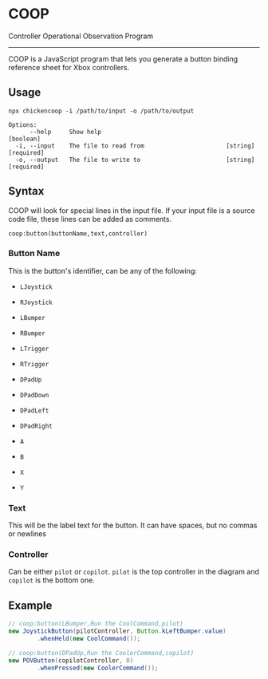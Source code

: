 # COOP

Controller Operational Observation Program

---
COOP is a JavaScript program that lets you generate a button binding reference sheet for Xbox controllers.

## Usage

```
npx chickencoop -i /path/to/input -o /path/to/output

Options:
      --help     Show help                                             [boolean]
  -i, --input    The file to read from                       [string] [required]
  -o, --output   The file to write to                        [string] [required]
```

## Syntax

COOP will look for special lines in the input file. If your input file is a source code file, these lines can be added as comments.

```
coop:button(buttonName,text,controller)
```

### Button Name

This is the button's identifier, can be any of the following:

- `LJoystick`
- `RJoystick`

- `LBumper`
- `RBumper`

- `LTrigger`
- `RTrigger`

- `DPadUp`
- `DPadDown`
- `DPadLeft`
- `DPadRight`

- `A`
- `B`
- `X`
- `Y`

### Text

This will be the label text for the button. It can have spaces, but no commas or newlines

### Controller

Can be either `pilot` or `copilot`. `pilot` is the top controller in the diagram and `copilot` is the bottom one.

## Example

```java
// coop:button(LBumper,Run the CoolCommand,pilot)
new JoystickButton(pilotController, Button.kLeftBumper.value)
        .whenHeld(new CoolCommand());

// coop:button(DPadUp,Run the CoolerCommand,copilot)
new POVButton(copilotController, 0)
        .whenPressed(new CoolerCommand());
```
